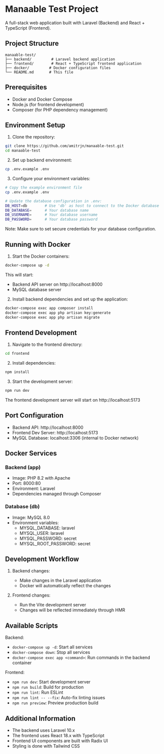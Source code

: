 # Manaable Test Project

A full-stack web application built with Laravel (Backend) and React + TypeScript (Frontend).

## Project Structure

```
manaable-test/
├── backend/         # Laravel backend application
├── frontend/        # React + TypeScript frontend application
├── docker/         # Docker configuration files
└── README.md       # This file
```

## Prerequisites

- Docker and Docker Compose
- Node.js (for frontend development)
- Composer (for PHP dependency management)

## Environment Setup

1. Clone the repository:
```bash
git clone https://github.com/amitrjn/manaable-test.git
cd manaable-test
```

2. Set up backend environment:
```bash
cp .env.example .env
```

3. Configure your environment variables:
```bash
# Copy the example environment file
cp .env.example .env

# Update the database configuration in .env:
DB_HOST=db        # Use 'db' as host to connect to the Docker database service
DB_DATABASE=      # Your database name
DB_USERNAME=      # Your database username
DB_PASSWORD=      # Your database password
```

Note: Make sure to set secure credentials for your database configuration.

## Running with Docker

1. Start the Docker containers:
```bash
docker-compose up -d
```

This will start:
- Backend API server on http://localhost:8000
- MySQL database server

2. Install backend dependencies and set up the application:
```bash
docker-compose exec app composer install
docker-compose exec app php artisan key:generate
docker-compose exec app php artisan migrate
```

## Frontend Development

1. Navigate to the frontend directory:
```bash
cd frontend
```

2. Install dependencies:
```bash
npm install
```

3. Start the development server:
```bash
npm run dev
```

The frontend development server will start on http://localhost:5173

## Port Configuration

- Backend API: http://localhost:8000
- Frontend Dev Server: http://localhost:5173
- MySQL Database: localhost:3306 (internal to Docker network)

## Docker Services

### Backend (app)
- Image: PHP 8.2 with Apache
- Port: 8000:80
- Environment: Laravel
- Dependencies managed through Composer

### Database (db)
- Image: MySQL 8.0
- Environment variables:
  - MYSQL_DATABASE: laravel
  - MYSQL_USER: laravel
  - MYSQL_PASSWORD: secret
  - MYSQL_ROOT_PASSWORD: secret

## Development Workflow

1. Backend changes:
   - Make changes in the Laravel application
   - Docker will automatically reflect the changes

2. Frontend changes:
   - Run the Vite development server
   - Changes will be reflected immediately through HMR

## Available Scripts

Backend:
- `docker-compose up -d`: Start all services
- `docker-compose down`: Stop all services
- `docker-compose exec app <command>`: Run commands in the backend container

Frontend:
- `npm run dev`: Start development server
- `npm run build`: Build for production
- `npm run lint`: Run ESLint
- `npm run lint -- --fix`: Auto-fix linting issues
- `npm run preview`: Preview production build

## Additional Information

- The backend uses Laravel 10.x
- The frontend uses React 18.x with TypeScript
- Frontend UI components are built with Radix UI
- Styling is done with Tailwind CSS
